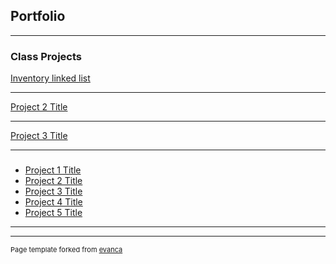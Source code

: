 ## Portfolio

---

### Class Projects 

[Inventory linked list](https://github.com/jasond299/Inventory_LinkedList)


---
[Project 2 Title](/pdf/sample_presentation.pdf)


---
[Project 3 Title](http://example.com/)


---

### 

- [Project 1 Title](http://example.com/)
- [Project 2 Title](http://example.com/)
- [Project 3 Title](http://example.com/)
- [Project 4 Title](http://example.com/)
- [Project 5 Title](http://example.com/)

---




---
<p style="font-size:11px">Page template forked from <a href="https://github.com/evanca/quick-portfolio">evanca</a></p>
<!-- Remove above link if you don't want to attibute -->
